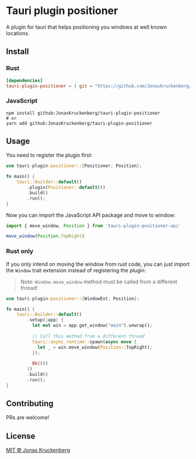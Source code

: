 # Tauri plugin positioner

A plugin for tauri that helps positioning you windows at well known locations.

## Install

### Rust

```toml
[dependencies]
tauri-plugin-positioner = { git = "https://github.com/JonasKruckenberg/tauri-plugin-positioner" }
```

### JavaScript

```
npm install github:JonasKruckenberg/tauri-plugin-positioner
# or
yarn add github:JonasKruckenberg/tauri-plugin-positioner
```

## Usage

You need to register the plugin first:

```rust
use tauri-plugin-positioner::{Positioner, Position};

fn main() {
    tauri::Builder::default()
        .plugin(Positioner::default())
        .build()
        .run();
}
```

Now you can import the JavaScript API package and move to window:

```js
import { move_window, Position } from 'tauri-plugin-positioner-api'

move_window(Position.TopRight)
```

### Rust only

If you only intend on moving the window from rust code, you can just import the `Window` trait extension instead of registering the plugin:

> Note: `Window.move_window` method must be called from a different thread!

```rust
use tauri-plugin-positioner::{WindowExt, Position};

fn main() {
    tauri::Builder::default()
        .setup(|app| {
          let mut win = app.get_window("main").unwrap();
      
          // Call this method from a different thread
          tauri::async_runtime::spawn(async move {
            let _ = win.move_window(Position::TopRight);
          });
          
          Ok(())
        })
        .build()
        .run();
}
```

## Contributing

PRs are welcome!

## License

[MIT © Jonas Kruckenberg](./LICENSE)
